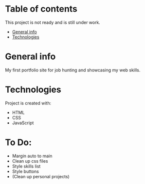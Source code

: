 # Table of contents

This project is not ready and is still under work.

- [General info](#general-info)
- [Technologies](#technologies)

# General info

My first portfolio site for job hunting and showcasing my web skills.

# Technologies

Project is created with:

- HTML
- CSS
- JavaScript

# To Do:

- Margin auto to main
- Clean up css files
- Style skills list
- Style buttons
- (Clean up personal projects)
